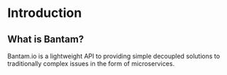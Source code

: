 # Introduction

## What is Bantam?

Bantam.io is a lightweight API to providing simple decoupled solutions to traditionally complex issues in the form of microservices.

